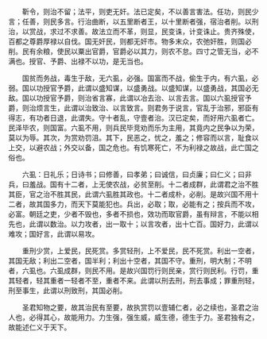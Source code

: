 　　靳令，则治不留；法平，则吏无奸。法已定矣，不以善言害法。任功，则民少言；任善，则民多言。行治曲断，以五里断者王，以十里断者强，宿治者削。以刑治，以赏战，求过不求善。故法立而不革，则显，民变诛，计变诛止。贵齐殊使，百都之尊爵厚禄以自伐。国无奸民，则都无奸市。物多末众，农弛奸胜，则国必削。民有余粮，使民以粟出官爵，官爵必以其力，则农不怠。四寸之管无当，必不满也。授官、予爵、出禄不以功，是无当也。

　　国贫而务战，毒生于敌，无六虱，必强。国富而不战，偷生于内，有六虱，必弱。国以功授官予爵，此谓以盛知谋，以盛勇战。以盛知谋，以盛勇战，其国必无敌。国以功授官予爵，则治省言寡，此谓以冶去治、以言去言。国以六虱授官予爵，则治烦言生，此谓以治致治、以言致言。则君务于说言，官乱于治邪，邪臣有得志，有功者日退，此谓失。守十者乱，守壹者治。汉已定矣，而好用六虱者亡。民泽毕农，则国富。六虱不用，则兵民毕竞劝而乐为主用，其竟内之民争以为荣，莫以为辱。其次，为赏劝罚沮。其下，民恶之，忧之，羞之；修容而以言，耻食以上交，以避农战；外交以备，国之危也。有饥寒死亡，不为利禄之故战，此亡国之俗也。

　　六虱：日礼乐；日诗书；曰修善，曰孝弟；曰诚信，曰贞廉；曰仁义；曰非兵，曰羞战。国有十二者，上无使农战，必贫至削。十二者成群，此谓君之治不胜其臣，官之治不胜其民，此谓六虱胜其政也。十二者成朴，必削。是故兴国不用十二者，故其国多力，而天下莫能犯也。兵出，必取；取，必能有之；按兵而不攻，必富。朝廷之吏，少者不毁也，多者不损也，效功而取官爵，虽有辩言，不能以相先也，此谓以数治。以力攻者，出一取十；以言攻者，出十亡百。国好力，此谓以难攻；国好言，此谓以易攻。

　　重刑少赏，上爱民，民死赏。多赏轻刑，上不爱民，民不死赏。利出一空者，其国无敌；利出二空者，国半利；利出十空者，其国不守。重刑，明大制；不明者，六虱也。六虱成群，则民不用。是故兴国罚行则民亲，赏行则民利。行罚，重其轻者，轻其重者一轻者不至，重者不来。此谓以刑去刑，刑去事成；罪重刑轻，刑至事生，此谓以刑致刑，其国必削。

　　圣君知物之要，故其治民有至要，故执赏罚以壹辅仁者，必之续也，圣君之治人也，必得其心，故能用力。力生强，强生威，威生德，德生于力。圣君独有之，故能述仁义于天下。
